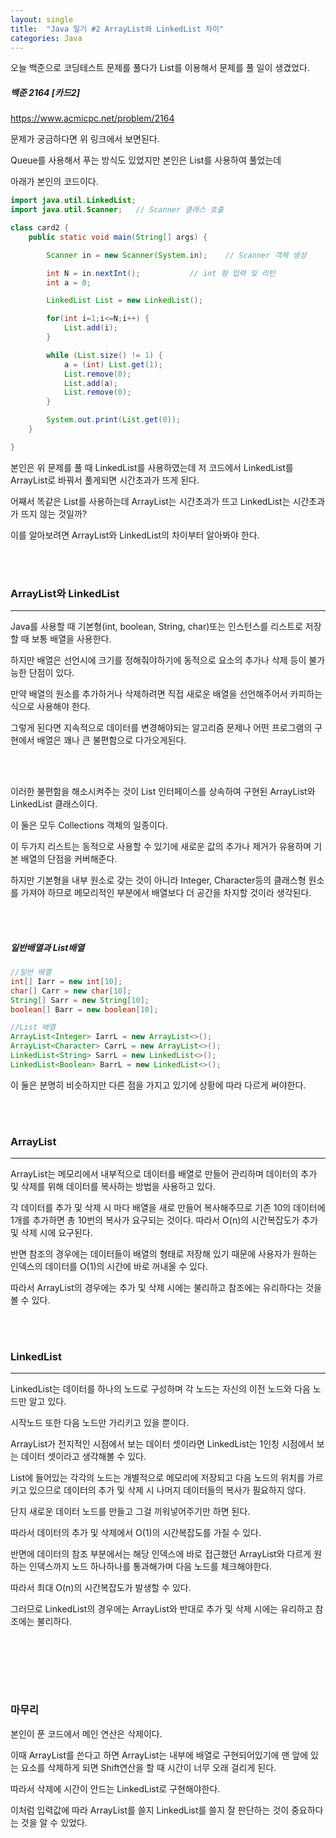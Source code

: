 ```yaml
---
layout: single
title:  "Java 일기 #2 ArrayList와 LinkedList 차이"
categories: Java
---
```


오늘 백준으로 코딩테스트 문제를 풀다가 List를 이용해서 문제를 풀 일이 생겼었다.



##### 백준 2164 [카드2]

https://www.acmicpc.net/problem/2164

문제가 궁금하다면 위 링크에서 보면된다.

Queue를 사용해서 푸는 방식도 있었지만 본인은 List를 사용하여 풀었는데

아래가 본인의 코드이다.

```java
import java.util.LinkedList;
import java.util.Scanner;	// Scanner 클래스 호출

class card2 {
    public static void main(String[] args) {

        Scanner in = new Scanner(System.in);	// Scanner 객체 생성

        int N = in.nextInt(); 			// int 형 입력 및 리턴
        int a = 0;

        LinkedList List = new LinkedList();

        for(int i=1;i<=N;i++) {
            List.add(i);
        }

        while (List.size() != 1) {
            a = (int) List.get(1);
            List.remove(0);
            List.add(a);
            List.remove(0);
        }

        System.out.print(List.get(0));
    }

}
```

본인은 위 문제를 풀 때 LinkedList를 사용하였는데 저 코드에서 LinkedList를 ArrayList로 바꿔서 풀게되면 시간초과가 뜨게 된다.

어째서 똑같은 List를 사용하는데 ArrayList는 시간초과가 뜨고 LinkedList는 시간초과가 뜨지 않는 것일까?

이를 알아보려면 ArrayList와 LinkedList의 차이부터 알아봐야 한다.

<br/><br/>

### ArrayList와 LinkedList

---

Java를 사용할 때 기본형(int, boolean, String, char)또는 인스턴스를 리스트로 저장할 때 보통 배열을 사용한다. 

하지만 배열은 선언시에 크기를 정해줘야하기에 동적으로 요소의 추가나 삭제 등이 불가능한 단점이 있다.

만약 배열의 원소를 추가하거나 삭제하려면 직접 새로운 배열을 선언해주어서 카피하는 식으로 사용해야 한다.

그렇게 된다면 지속적으로 데이터를 변경해야되는 알고리즘 문제나 어떤 프로그램의 구현에서 배열은 꽤나 큰 불편함으로 다가오게된다.

<br/><br/>

이러한 불편함을 해소시켜주는 것이 List 인터페이스를 상속하여 구현된 ArrayList와 LinkedList 클래스이다.

이 둘은 모두 Collections 객체의 일종이다. 

이 두가지 리스트는 동적으로 사용할 수 있기에 새로운 값의 추가나 제거가 유용하며 기본 배열의 단점을 커버해준다.

하지만 기본형을 내부 원소로 갖는 것이 아니라 Integer, Character등의 클래스형 원소를 가져야 하므로 메모리적인 부분에서 배열보다 더 공간을 차지할 것이라 생각된다.

<br/><br/>

##### 일반배열과 List배열

```java
//일반 배열
int[] Iarr = new int[10];
char[] Carr = new char[10];
String[] Sarr = new String[10];
boolean[] Barr = new boolean[10];

//List 배열
ArrayList<Integer> IarrL = new ArrayList<>();
ArrayList<Character> CarrL = new ArrayList<>();
LinkedList<String> SarrL = new LinkedList<>();
LinkedList<Boolean> BarrL = new LinkedList<>();
```

이 둘은 분명히 비슷하지만 다른 점을 가지고 있기에 상황에 따라 다르게 써야한다. 

<br/><br/>

### ArrayList

---

ArrayList는 메모리에서 내부적으로 데이터를 배열로 만들어 관리하며 데이터의 추가 및 삭제를 위해 데이터를 복사하는 방법을 사용하고 있다.

각 데이터를 추가 및 삭제 시 마다 배열을 새로 만들어 복사해주므로 기존 10의 데이터에 1개를 추가하면 총 10번의 복사가 요구되는 것이다. 따라서 O(n)의 시간복잡도가 추가 및 삭제 시에 요구된다.

반면 참조의 경우에는 데이터들이 배열의 형태로 저장해 있기 때문에 사용자가 원하는 인덱스의 데이터를 O(1)의 시간에 바로 꺼내올 수 있다.

따라서 ArrayList의 경우에는 추가 및 삭제 시에는 불리하고 참조에는 유리하다는 것을 볼 수 있다.

 <br/><br/>

### LinkedList

---

LinkedList는 데이터를 하나의 노드로 구성하며 각 노드는 자신의 이전 노드와 다음 노드만 알고 있다.

시작노드 또한 다음 노드만 가리키고 있을 뿐이다.

ArrayList가 전지적인 시점에서 보는 데이터 셋이라면 LinkedList는 1인칭 시점에서 보는 데이터 셋이라고 생각해볼 수 있다.

List에 들어있는 각각의 노드는 개별적으로 메모리에 저장되고 다음 노드의 위치를 가르키고 있으므로 데이터의 추가 및 삭제 시 나머지 데이터들의 복사가 필요하지 않다.

단지 새로운 데이터 노드를 만들고 그걸 끼워넣어주기만 하면 된다.

따라서 데이터의 추가 및 삭제에서 O(1)의 시간복잡도를 가질 수 있다.



반면에 데이터의 참조 부분에서는 해당 인덱스에 바로 접근했던 ArrayList와 다르게 원하는 인덱스까지 노드 하나하나를 통과해가며 다음 노드를 체크해야한다.

따라서 최대 O(n)의 시간복잡도가 발생할 수 있다.

그러므로 LinkedList의 경우에는 ArrayList와 반대로 추가 및 삭제 시에는 유리하고 참조에는 불리하다.

 <br/><br/>

 <br/><br/>

### 마무리



본인이 푼 코드에서 메인 연산은 삭제이다.

이때 ArrayList를 쓴다고 하면 ArrayList는 내부에 배열로 구현되어있기에 맨 앞에 있는 요소를 삭제하게 되면 Shift연산을 할 때 시간이 너무 오래 걸리게 된다.

따라서 삭제에 시간이 안드는 LinkedList로 구현해야한다.

이처럼 입력값에 따라 ArrayList를 쓸지 LinkedList를 쓸지 잘 판단하는 것이 중요하다는 것을 알 수 있었다.
